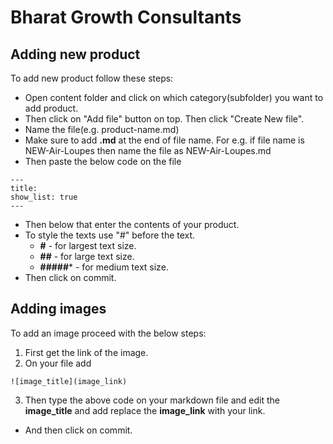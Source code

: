# Bharat Growth Consultants

## Adding new product

To add new product follow these steps:

- Open content folder and click on which category(subfolder) you want to add product.
- Then click on "Add file" button on top. Then click "Create New file".
- Name the file(e.g. product-name.md)
- Make sure to add **.md** at the end of file name.
For e.g. if file name is NEW-Air-Loupes then name the file as NEW-Air-Loupes.md
- Then paste the below code on the file

```
---
title: 
show_list: true
---
```

- Then below that enter the contents of your product.
- To style the texts use "#" before the text.
  - **#** - for largest text size.
  - **##** - for large text size.
  - **#####*** - for medium text size.
- Then click on commit.

## Adding images

To add an image proceed with the below steps:

1. First get the link of the image.
2. On your file add

```
![image_title](image_link)
```

3. Then type the above code on your markdown file and edit the **image_title** and add replace the **image_link** with your link.

- And then click on commit.
